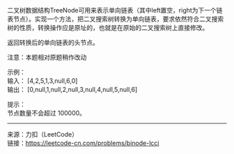 二叉树数据结构TreeNode可用来表示单向链表（其中left置空，right为下一个链表节点）。实现一个方法，把二叉搜索树转换为单向链表，要求依然符合二叉搜索树的性质，转换操作应是原址的，也就是在原始的二叉搜索树上直接修改。                              

返回转换后的单向链表的头节点。                           

注意：本题相对原题稍作改动                              

示例：                                
输入： [4,2,5,1,3,null,6,0]                                  
输出： [0,null,1,null,2,null,3,null,4,null,5,null,6]                                   

提示：                                 
节点数量不会超过 100000。                             

***

来源：力扣（LeetCode）                                 
链接：https://leetcode-cn.com/problems/binode-lcci

